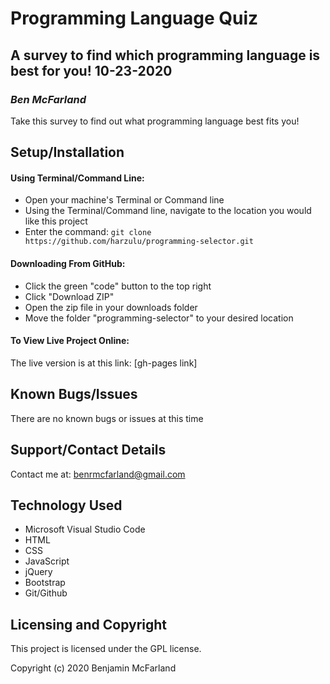 # Programming Language Quiz

## A survey to find which programming language is best for you! 10-23-2020

### _Ben McFarland_

Take this survey to find out what programming language best fits you!

## Setup/Installation

#### Using Terminal/Command Line:
* Open your machine's Terminal or Command line
* Using the Terminal/Command line, navigate to the location you would like this project
* Enter the command: `git clone https://github.com/harzulu/programming-selector.git`

#### Downloading From GitHub:
* Click the green "code" button to the top right
* Click "Download ZIP"
* Open the zip file in your downloads folder
* Move the folder "programming-selector" to your desired location

#### To View Live Project Online:
The live version is at this link:
[gh-pages link]

## Known Bugs/Issues

There are no known bugs or issues at this time

## Support/Contact Details

Contact me at:
benrmcfarland@gmail.com

## Technology Used

* Microsoft Visual Studio Code
* HTML
* CSS
* JavaScript
* jQuery
* Bootstrap
* Git/Github

## Licensing and Copyright

This project is licensed under the GPL license.

Copyright (c) 2020 Benjamin McFarland